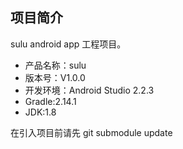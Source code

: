 ## 项目简介
sulu android app 工程项目。

- 产品名称：sulu
- 版本号：V1.0.0
- 开发环境：Android Studio 2.2.3
- Gradle:2.14.1
- JDK:1.8


在引入项目前请先
git submodule update